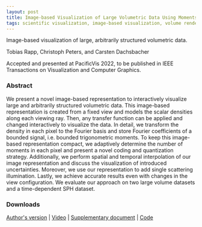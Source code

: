 ```yaml
---
layout: post
title: Image-based Visualization of Large Volumetric Data Using Moments
tags: scientific visualization, image-based visualization, volume rendering, moments, MESE, Fourier reconstruction
---
```


Image-based visualization of large, arbitrarily structured volumetric data.

Tobias Rapp, Christoph Peters, and Carsten Dachsbacher

Accepted and presented at PacificVis 2022, to be published in IEEE Transactions on Visualization and Computer Graphics.


### Abstract

We present a novel image-based representation to interactively visualize large and arbitrarily structured volumetric data. This image-based representation is created from a fixed view and models the scalar densities along each viewing ray. Then, any transfer function can be applied and changed interactively to visualize the data. In detail, we transform the density in each pixel to the Fourier basis and store Fourier coefficients of a bounded signal, i.e. bounded trigonometric moments. To keep this image-based representation compact, we adaptively determine the number of moments in each pixel and present a novel coding and quantization strategy. Additionally, we perform spatial and temporal interpolation of our image representation and discuss the visualization of introduced uncertainties. Moreover, we use our representation to add single scattering illumination. Lastly, we achieve accurate results even with changes in the view configuration. We evaluate our approach on two large volume datasets and a time-dependent SPH dataset.

### Downloads

[Author's version](/files/moment_images/preprint.pdf)
| [Video](/files/moment_images/video.mp4)
| [Supplementary document](/files/moment_images/supplemental_document.pdf)
| [Code](https://github.com/TobiasRp/mray)

